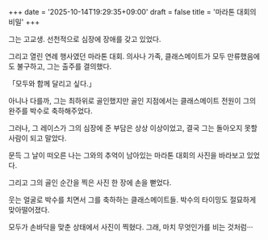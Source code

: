 +++
date = '2025-10-14T19:29:35+09:00'
draft = false
title = '마라톤 대회의 비밀'
+++


그는 고교생. 선천적으로 심장에 장애를 갖고 있었다.

그리고 열린 연례 행사였던 마라톤 대회. 의사나 가족, 클래스메이트가 모두 만류했음에도 불구하고, 그는 출주를 결의했다.

「모두와 함께 달리고 싶다.」

아니나 다를까, 그는 최하위로 골인했지만 골인 지점에서는 클래스메이트 전원이 그의 완주를 박수로 축하해주었다.

그러나, 그 레이스가 그의 심장에 준 부담은 상상 이상이었고, 결국 그는 돌아오지 못할 사람이 되고 말았다.

문득 그 날이 떠오른 나는 그와의 추억이 남아있는 마라톤 대회의 사진을 바라보고 있었다.

그리고 그의 골인 순간을 찍은 사진 한 장에 손을 뻗었다.

웃는 얼굴로 박수를 치면서 그를 축하하는 클래스메이트들. 박수의 타이밍도 절묘하게 맞아떨어졌다.

모두가 손바닥을 맞춘 상태에서 사진이 찍혔다. 그래, 마치 무엇인가를 비는 것처럼···